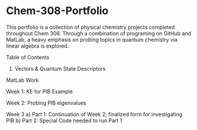 # Chem-308-Portfolio
This portfolio is a collection of physical chemistry projects completed throughout Chem 308. Through a combination of programing on GitHub and MatLab, a heavy emphasis on probing topics in quantum chemistry via linear algebra is explored. 

Table of Contents

1. Vectors & Quantum State Descriptors 

MatLab Work

Week 1: KE for PIB Example

Week 2: Probing PIB eigenvalues 

Week 3
  a) Part 1: Continuation of Week 2; finalized form for investigating PIB
  b) Part 2: Special Code needed to run Part 1
